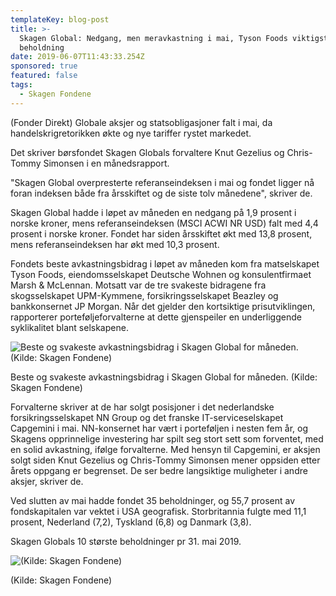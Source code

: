 ```yaml
---
templateKey: blog-post
title: >-
  Skagen Global: Nedgang, men meravkastning i mai, Tyson Foods viktigste
  beholdning
date: 2019-06-07T11:43:33.254Z
sponsored: true
featured: false
tags:
  - Skagen Fondene
---
```

(Fonder Direkt) Globale aksjer og statsobligasjoner falt i mai, da handelskrigretorikken økte og nye tariffer rystet markedet.



Det skriver børsfondet Skagen Globals forvaltere Knut Gezelius og Chris-Tommy Simonsen i en månedsrapport.



"Skagen Global overpresterte referanseindeksen i mai og fondet ligger nå foran indeksen både fra årsskiftet og de siste tolv månedene", skriver de.



Skagen Global hadde i løpet av måneden en nedgang på 1,9 prosent i norske kroner, mens referanseindeksen (MSCI ACWI NR USD) falt med 4,4 prosent i norske kroner. Fondet har siden årsskiftet økt med 13,8 prosent, mens referanseindeksen har økt med 10,3 prosent.



Fondets beste avkastningsbidrag i løpet av måneden kom fra matselskapet Tyson Foods, eiendomsselskapet Deutsche Wohnen og konsulentfirmaet Marsh & McLennan. Motsatt var de tre svakeste bidragene fra skogsselskapet UPM-Kymmene, forsikringsselskapet Beazley og bankkonsernet JP Morgan. Når det gjelder den kortsiktige prisutviklingen, rapporterer porteføljeforvalterne at dette gjenspeiler en underliggende syklikalitet blant selskapene.

![Beste og svakeste avkastningsbidrag i Skagen Global for måneden. (Kilde: Skagen Fondene)](/img/skagen7juni.png)

<span class="image-caption">Beste og svakeste avkastningsbidrag i Skagen Global for måneden. (Kilde: Skagen Fondene)</span>

Forvalterne skriver at de har solgt posisjoner i det nederlandske forsikringsselskapet NN Group og det franske IT-serviceselskapet Capgemini i mai. NN-konsernet har vært i porteføljen i nesten fem år, og Skagens opprinnelige investering har spilt seg stort sett som forventet, med en solid avkastning, ifølge forvalterne. Med hensyn til Capgemini, er aksjen solgt siden Knut Gezelius og Chris-Tommy Simonsen mener oppsiden etter årets oppgang er begrenset. De ser bedre langsiktige muligheter i andre aksjer, skriver de.



Ved slutten av mai hadde fondet 35 beholdninger, og 55,7 prosent av fondskapitalen var vektet i USA geografisk. Storbritannia fulgte med 11,1 prosent, Nederland (7,2), Tyskland (6,8) og Danmark (3,8).



Skagen Globals 10 største beholdninger pr 31. mai 2019.

![(Kilde: Skagen Fondene)](/img/skagen7jun2.png)

<span class="image-caption">(Kilde: Skagen Fondene)</span>
